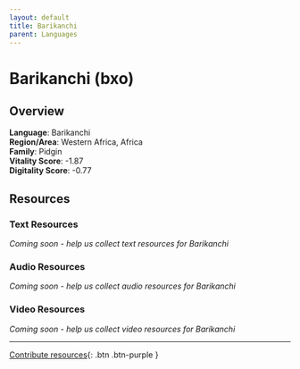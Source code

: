 ```yaml
---
layout: default
title: Barikanchi
parent: Languages
---
```


# Barikanchi (bxo)

## Overview

**Language**: Barikanchi  
**Region/Area**: Western Africa, Africa  
**Family**: Pidgin  
**Vitality Score**: -1.87  
**Digitality Score**: -0.77  

## Resources

### Text Resources
*Coming soon - help us collect text resources for Barikanchi*

### Audio Resources
*Coming soon - help us collect audio resources for Barikanchi*

### Video Resources
*Coming soon - help us collect video resources for Barikanchi*

---

[Contribute resources](https://fairtrain.github.io/){: .btn .btn-purple }
